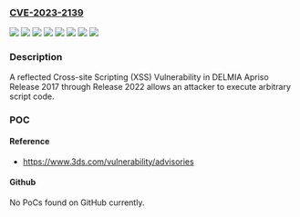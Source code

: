 ### [CVE-2023-2139](https://cve.mitre.org/cgi-bin/cvename.cgi?name=CVE-2023-2139)
![](https://img.shields.io/static/v1?label=Product&message=DELMIA%20Apriso&color=blue)
![](https://img.shields.io/static/v1?label=Version&message=Apriso%202017%20Golden%20&color=brightgreen)
![](https://img.shields.io/static/v1?label=Version&message=Apriso%202018%20Golden%20&color=brightgreen)
![](https://img.shields.io/static/v1?label=Version&message=Apriso%202019%20Golden%20&color=brightgreen)
![](https://img.shields.io/static/v1?label=Version&message=Apriso%202020%20Golden%20&color=brightgreen)
![](https://img.shields.io/static/v1?label=Version&message=Apriso%202021%20Golden%20&color=brightgreen)
![](https://img.shields.io/static/v1?label=Version&message=Apriso%202022%20Golden%20&color=brightgreen)
![](https://img.shields.io/static/v1?label=Vulnerability&message=CWE-79%20Improper%20Neutralization%20of%20Input%20During%20Web%20Page%20Generation%20('Cross-site%20Scripting')&color=brightgreen)

### Description

A reflected Cross-site Scripting (XSS) Vulnerability in DELMIA Apriso Release 2017 through Release 2022 allows an attacker to execute arbitrary script code.

### POC

#### Reference
- https://www.3ds.com/vulnerability/advisories

#### Github
No PoCs found on GitHub currently.

